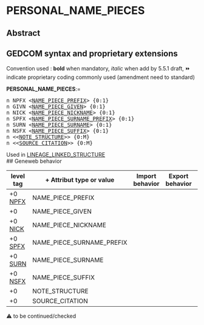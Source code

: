 ﻿# PERSONAL_NAME_PIECES
## Abstract


## GEDCOM syntax and proprietary extensions
Convention used : **bold** when mandatory, _italic_ when add by 5.5.1 draft, &#x23E9; indicate proprietary coding commonly used (amendment need to standard)<br />

**PERSONAL_NAME_PIECES**:=
<pre>
n NPFX &lt;<a href=Ged.NAME_PIECE_PREFIX.md>NAME_PIECE_PREFIX</a>&gt; {0:1}
n GIVN &lt;<a href=Ged.NAME_PIECE_GIVEN.md>NAME_PIECE_GIVEN</a>&gt; {0:1}
n NICK &lt;<a href=Ged.NAME_PIECE_NICKNAME.md>NAME_PIECE_NICKNAME</a>&gt; {0:1}
n SPFX &lt;<a href=Ged.NAME_PIECE_SURNAME_PREFIX.md>NAME_PIECE_SURNAME_PREFIX</a>&gt; {0:1}
n SURN &lt;<a href=Ged.NAME_PIECE_SURNAME.md>NAME_PIECE_SURNAME</a>&gt; {0:1}
n NSFX &lt;<a href=Ged.NAME_PIECE_SUFFIX.md>NAME_PIECE_SUFFIX</a>&gt; {0:1}
n &lt;&lt;<a href=Ged.NOTE_STRUCTURE.md>NOTE_STRUCTURE</a>&gt;&gt; {0:M}
n &lt;&lt;<a href=Ged.SOURCE_CITATION.md>SOURCE_CITATION</a>&gt;&gt; {0:M}
</pre>
Used in <a href=Ged.LINEAGE_LINKED_STRUCTURE.md>LINEAGE_LINKED_STRUCTURE</a><br />## Geneweb behavior

level tag  | + Attribut type or value | Import behavior | Export behavior  | Comment 
---------- | ------------- | :---------------: | :-----------------:| -----------
+0 <a href=Ged.GLOSSARY.md#NPFX>NPFX</a> | NAME_PIECE_PREFIX | | |
+0  | NAME_PIECE_GIVEN | | |
+0 <a href=Ged.GLOSSARY.md#NICK>NICK</a> | NAME_PIECE_NICKNAME | | |
+0 <a href=Ged.GLOSSARY.md#SPFX>SPFX</a> | NAME_PIECE_SURNAME_PREFIX | | |
+0 <a href=Ged.GLOSSARY.md#SURN>SURN</a> | NAME_PIECE_SURNAME | | |
+0 <a href=Ged.GLOSSARY.md#NSFX>NSFX</a> | NAME_PIECE_SUFFIX | | |
+0  | NOTE_STRUCTURE | | |
+0  | SOURCE_CITATION | | |

:warning: to be continued/checked

